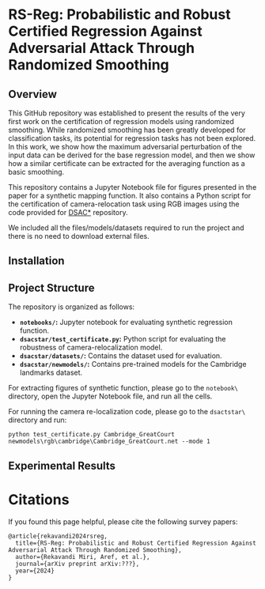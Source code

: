 # RS-Reg: Probabilistic and Robust Certified Regression Against Adversarial Attack Through Randomized Smoothing

## Overview
This GitHub repository was established to present the results of the very first work on the certification of regression models using randomized smoothing. While randomized smoothing has been greatly developed for classification tasks, its potential for regression tasks has not been explored. In this work, we show how the maximum adversarial perturbation of the input data can be derived for the base regression model, and then we show how a similar certificate can be extracted for the averaging function as a basic smoothing. 

This repository contains a Jupyter Notebook file for figures presented in the paper for a synthetic mapping function.  It also contains a Python script for the certification of camera-relocation task using RGB images using the code provided for [DSAC*](https://github.com/vislearn/dsacstar) repository.

We included all the files/models/datasets required to run the project and there is no need to download external files. 

## Installation

## Project Structure

The repository is organized as follows:

- **`notebooks/`:** Jupyter notebook for evaluating synthetic regression function.
- **`dsacstar/test_certificate.py`:** Python script for evaluating the robustness of camera-relocalization model.
- **`dsacstar/datasets/`:** Contains the dataset used for evaluation.
- **`dsacstar/newmodels/`:** Contains pre-trained models for the Cambridge landmarks dataset.

For extracting figures of synthetic function, please go to the `notebook\` directory, open the Jupyter Notebook file, and run all the cells.

For running the camera re-localization code, please go to the `dsactstar\` directory and run:
 ```
python test_certificate.py Cambridge_GreatCourt newmodels\rgb\cambridge\Cambridge_GreatCourt.net --mode 1
```
## Experimental Results

# Citations
If you found this page helpful, please cite the following survey papers:
```
@article{rekavandi2024rsreg,
  title={RS-Reg: Probabilistic and Robust Certified Regression Against Adversarial Attack Through Randomized Smoothing},
  author={Rekavandi Miri, Aref, et al.},
  journal={arXiv preprint arXiv:???},
  year={2024}
}
```
